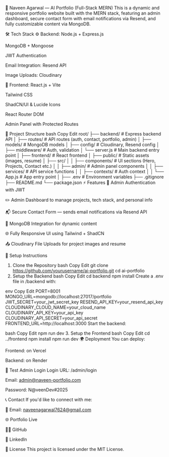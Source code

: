 🚀 Naveen Agarwal — AI Portfolio (Full-Stack MERN)
This is a dynamic and responsive portfolio website built with the MERN stack, featuring an admin dashboard, secure contact form with email notifications via Resend, and fully customizable content via MongoDB.

🛠 Tech Stack
⚙️ Backend:
Node.js + Express.js

MongoDB + Mongoose

JWT Authentication

Email Integration: Resend API

Image Uploads: Cloudinary

🎨 Frontend:
React.js + Vite

Tailwind CSS

ShadCN/UI & Lucide Icons

React Router DOM

Admin Panel with Protected Routes

📂 Project Structure
bash
Copy
Edit
root/
├── backend/             # Express backend API
│   ├── routes/          # API routes (auth, contact, portfolio, admin)
│   ├── models/          # MongoDB models
│   ├── config/          # Cloudinary, Resend config
│   ├── middleware/      # Auth, validation
│   └── server.js        # Main backend entry point
│
├── frontend/            # React frontend
│   ├── public/          # Static assets (images, resume)
│   ├── src/
│   │   ├── components/  # UI sections (Hero, Projects, Contact etc.)
│   │   ├── admin/       # Admin panel components
│   │   ├── services/    # API service functions
│   │   ├── contexts/    # Auth context
│   │   └── App.js       # App entry point
│
├── .env                 # Environment variables
├── .gitignore
├── README.md
└── package.json
⚡️ Features
🔐 Admin Authentication with JWT

✏️ Admin Dashboard to manage projects, tech stack, and personal info

📬 Secure Contact Form — sends email notifications via Resend API

💾 MongoDB Integration for dynamic content

🌐 Fully Responsive UI using Tailwind + ShadCN

📤 Cloudinary File Uploads for project images and resume

🚧 Setup Instructions
1. Clone the Repository
bash
Copy
Edit
git clone https://github.com/yourusername/ai-portfolio.git
cd ai-portfolio
2. Setup the Backend
bash
Copy
Edit
cd backend
npm install
Create a .env file in /backend with:

env
Copy
Edit
PORT=8001
MONGO_URL=mongodb://localhost:27017/portfolio
JWT_SECRET=your_jwt_secret_key
RESEND_API_KEY=your_resend_api_key
CLOUDINARY_CLOUD_NAME=your_cloud_name
CLOUDINARY_API_KEY=your_api_key
CLOUDINARY_API_SECRET=your_api_secret
FRONTEND_URL=http://localhost:3000
Start the backend:

bash
Copy
Edit
npm run dev
3. Setup the Frontend
bash
Copy
Edit
cd ../frontend
npm install
npm run dev
🌍 Deployment
You can deploy:

Frontend: on Vercel

Backend: on Render 

🧪 Test Admin Login
Login URL: /admin/login

Email: admin@naveen-portfolio.com

Password: N@veenDev#2025

📞 Contact
If you'd like to connect with me:

📧 Email: naveenagarwal7624@gmail.com

🌐 Portfolio Live

🧑‍💻 GitHub

💼 LinkedIn

📄 License
This project is licensed under the MIT License.